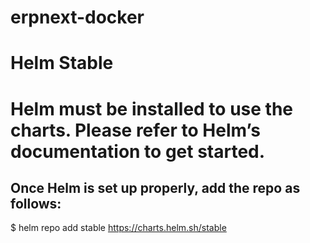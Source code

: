 # erpnext-docker
# Helm Stable
# Helm must be installed to use the charts. Please refer to Helm’s documentation to get started.

## Once Helm is set up properly, add the repo as follows:
$ helm repo add stable https://charts.helm.sh/stable
